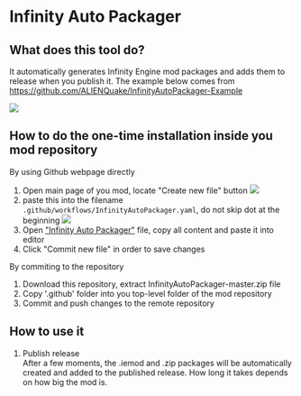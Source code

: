 # Infinity Auto Packager

## What does this tool do?  
It automatically generates Infinity Engine mod packages and adds them to release when you publish it.
The example below comes from https://github.com/ALIENQuake/InfinityAutoPackager-Example

![](https://camo.githubusercontent.com/dd9fba57de0ba54dd2fd176672c8998ed7e44f0f/68747470733a2f2f73352e67696679752e636f6d2f696d616765732f4e6167727977616a5f323032305f30325f31375f31355f31315f34395f3932392e676966)

## How to do the one-time installation inside you mod repository  

By using Github webpage directly  

1. Open main page of you mod, locate "Create new file" button 
![](https://i.imgur.com/AdQe2jf.png)
1. paste this into the filename `.github/workflows/InfinityAutoPackager.yaml`, do not skip dot at the beginning 
![](https://i.imgur.com/kazdfBr.png)
1. Open ["Infinity Auto Packager"](https://github.com/InfinityTools/InfinityAutoPackager/blob/master/.github/workflows/InfinityAutoPackager.yaml) file, copy all content and paste it into editor
1. Click "Commit new file" in order to save changes

By commiting to the repository  

1. Download this repository, extract InfinityAutoPackager-master.zip file
1. Copy '.github' folder into you top-level folder of the mod repository
1. Commit and push changes to the remote repository

## How to use it  
1. Publish release  
After a few moments, the .iemod and .zip packages will be automatically created and added to the published release. How long it takes depends on how big the mod is.
